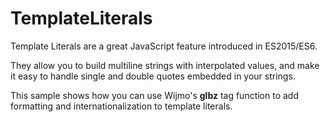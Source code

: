 TemplateLiterals
================

Template Literals are a great JavaScript feature introduced in ES2015/ES6.

They allow you to build multiline strings with interpolated values, and make
it easy to handle single and double quotes embedded in your strings.

This sample shows how you can use Wijmo's **glbz** tag function to add
formatting and internationalization to template literals.
